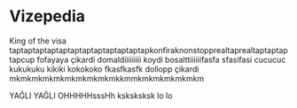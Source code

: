 # Vizepedia

King of the visa taptaptaptaptaptaptaptaptaptaptaptapkonfiraknonstopprealtaprealtaptaptaptapcup fofayaya çikardi domaldiiiiiiiii koydi bosalttiiiiiifasfa sfasifasi cucucuc kukukuku kikiki kokokoko fkasfkasfk dollopp çikardi mkmkmkmkmkmkmkmkmkmkkmmkmkmkmkmkmkm

YAĞLI YAĞLI OHHHHHsssHh
ksksksksk
lo lo
